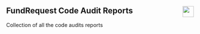 ## FundRequest Code Audit Reports <img align="right" src="https://fundrequest.io/assets/img/logo.png" height="30px" />

Collection of all the code audits reports 
